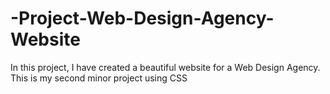 # -Project-Web-Design-Agency-Website
In this project, I have  created a beautiful website for a Web Design Agency. This is my second minor project using CSS
